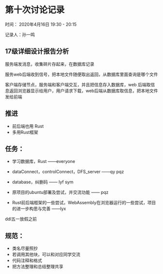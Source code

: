 # 第十次讨论记录

时间： 2020年4月16日  19:30 - 20:15

记录人：孙一鸣

## 17级详细设计报告分析

服务端发消息，收集碎片存起来，在数据库记录

服务web后端收到信号，把本地文件随便取出返回，从数据库里面查询是哪个文件

客户端存储节点，服务端和客户端交互，并且把信息存入数据库，web 后端取信息返回浏览器显示给用户，用户请求下载，web后端从数据库取信息，把本地文件发给前端

## 推进

- 前后端也用 Rust
- 多用Rust框架

## 任务：

- 学习数据库，Rust ——everyone

- dataConnect，controlConnect，DFS_server ——qy pqz
- database，纠删码 —— lyf sym
- 原项目的ubuntu部署及尝试，并交流功能 —— pqz
- Rust前后端框架的一些尝试，WebAssembly在浏览器运行的一些尝试，项目的进一步构思与完善 ——lyx

ddl五一放假之前

## 规范：

- 类名尽量照抄
- 若调用其他块，可以和对应同学交流
- 代码注释和格式
- 把方法整理和总结整理共享

